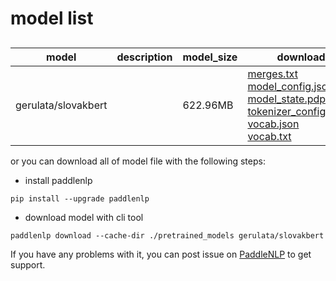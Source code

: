 #  model list

##  

| model  | description | model_size  | download         |
| --- | --- | --- | --- |
|gerulata/slovakbert|  | 622.96MB | [merges.txt](https://bj.bcebos.com/paddlenlp/models/community/gerulata/slovakbert/merges.txt)<br>[model_config.json](https://bj.bcebos.com/paddlenlp/models/community/gerulata/slovakbert/model_config.json)<br>[model_state.pdparams](https://bj.bcebos.com/paddlenlp/models/community/gerulata/slovakbert/model_state.pdparams)<br>[tokenizer_config.json](https://bj.bcebos.com/paddlenlp/models/community/gerulata/slovakbert/tokenizer_config.json)<br>[vocab.json](https://bj.bcebos.com/paddlenlp/models/community/gerulata/slovakbert/vocab.json)<br>[vocab.txt](https://bj.bcebos.com/paddlenlp/models/community/gerulata/slovakbert/vocab.txt) |

or you can download all of model file with the following steps:

* install paddlenlp

```shell
pip install --upgrade paddlenlp
```

* download model with cli tool

```shell
paddlenlp download --cache-dir ./pretrained_models gerulata/slovakbert
```

If you have any problems with it, you can post issue on [PaddleNLP](https://github.com/PaddlePaddle/PaddleNLP) to get support.
